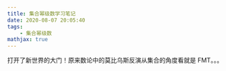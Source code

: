 ```yaml
---
title: 集合幂级数学习笔记
date: 2020-08-07 20:05:40
tags: 
    - 集合幂级数
mathjax: true
---
```


打开了新世界的大门！原来数论中的莫比乌斯反演从集合的角度看就是 FMT。。。